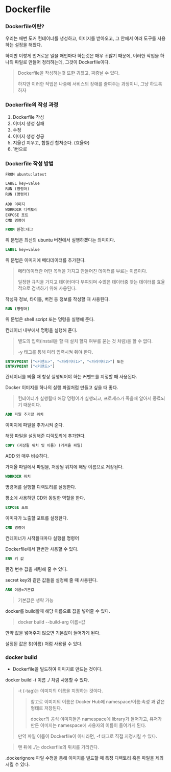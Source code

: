 # Dockerfile

### Dockerfile이란?

우리는 매번 도커 컨테이너를 생성하고, 이미지를 받아오고, 그 안에서 여러 도구를 사용하는 설정을 해왔다.

하지만 이렇게 번거로운 일을 매번마다 하는것은 매우 귀찮기 때문에, 이러한 작업을 하나의 파일로 만들어 정리하는데, 그것이 Dockerfile이다.

> Dockerfile을 작성하는것 또한 귀찮고, 짜증날 수 있다.
>
> 하지만 이러한 작업은 나중에 서비스의 장애를 줄여주는 과정이니, 그냥 하도록 하자

### Dockerfile의 작성 과정

1. Dockerfile 작성
2. 이미지 생성 실패
3. 수정
4. 이미지 생성 성공
5. 지울건 지우고, 합칠건 합쳐준다. (효율화)
6. 1번으로

### Dockerfile 작성 방법

``` docker
FROM ubuntu:latest

LABEL key=value
RUN (명령어)
RUN (명령어)

ADD 이미지
WORKDIR 디렉토리
EXPOSE 포트
CMD 명령어
```

``` dockerfile
FROM 환경:태그
```

위 문법은 최신의 ubuntu 버전에서 실행하겠다는 의미이다.

``` dockerfile
LABEL key=value
```

위 문법은 이미지에 메타데이터를 추가한다.

> 메타데이터란 어떤 목적을 가지고 만들어진 데이터를 부르는 이름이다.
>
> 일정한 규칙을 가지고 데이터마다 부여되며 수많은 데이터중 찾는 데이터를 효율적으로 검색하기 위해 사용된다.

작성자 정보, 타이틀, 버전 등 정보를 작성할 때 사용된다.

``` dockerfile
RUN (명령어)
```

위 문법은 shell script 또는 명령을 실행해 준다.

컨테이너 내부에서 명령을 실행해 준다.

>  별도의 입력(install을 할 때 설치 할지 여부를 묻는 것 처럼)을 할 수 없다.
>
>  -y 태그를 통해 미리 입력시켜 줘야 한다.

``` dockerfile
ENTRYPOINT ["<커맨드>", "<파라미터1>", "<파라미터2>"] 또는
ENTRYPOINT ["<커맨드>"]
```

컨테이너를 띄울 때 항상 실행되어야 하는 커맨드를 지정할 때 사용된다.

Docker 이미지를 하나의 실행 파일처럼 만들고 싶을 때 좋다.

> 컨테이너가 실행될때 해당 명령어가 실행되고, 프로세스가 죽을때 알아서 종료되기 때문이다.

``` dockerfile
ADD 파일 추가할 위치
```

이미지에 파일을 추가시켜 준다.

해당 파일을 설정해준 디렉토리에 추가한다.

``` dockerfile
COPY (저장될 위치 및 이름) (가져올 파일)
```

ADD 와 매우 비슷하다.

가져올 파일에서 파일을, 저장될 위치에 해당 이름으로 저장된다.

```dockerfile
WORKDIR 위치
```

명령어를 실행할 디렉토리를 설정한다.

평소에 사용하던 CD와 동일한 역할을 한다.

``` dockerfile
EXPOSE 포트
```

이미자가 노출할 포트를 설정한다.

``` dockerfile
CMD 명령어
```

컨테이너가 시작될때마다 실행될 명령어

Dockerfile에서 한번만 사용할 수 있다.

``` dockerfile
ENV 키 값
```

환경 변수 값을 세팅해 줄 수 있다.

secret key와 같은 값들을 설정해 줄 때 사용된다.

``` Dockerfile
ARG 이름=기본값
```

> 기본값은 생략 가능

docker를 build할때 해당 이름으로 값을 넣어줄 수 있다.

> docker build --build-arg 이름=값

만약 값을 넣어주지 않으면 기본값이 들어가게 된다.

설정된 값은 ${이름} 처럼 사용될 수 있다.

### docker build

- Dockerfile을 빌드하여 이미지로 만드는 것이다.

docker build -t 이름 ./ 처럼 사용할 수 있다.

> -t (-tag)는 이미지의 이름을 지정하는 것이다.
>
> > 참고로 이미지의 이름은 Docker Hub에 namespace/이름:속성 과 같은 형태로 저장된다.
> >
> > docker의 공식 이미지들은 namespace에 library가 들어가고, 유저가 만든 이미지는 namespace에 사용자의 이름이 들어가게 된다.
>
> 만약 파일 이름이 Dockerfile이 아니라면, -f 태그로 직접 지정시킬 수 있다.

> 맨 뒤에 ./는 dockerfile의 위치를 가리킨다.

.dockerignore 파일 수정을 통해 이미지를 빌드할 때 특정 디렉토리 혹은 파일을 제외시킬 수 있다.